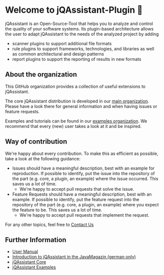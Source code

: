 # Welcome to jQAssistant-Plugin 👋

jQAssistant is an Open-Source-Tool that helps you to analyze and control the quality of your software systems. 
Its plugin-based architecture allows the user to adapt jQAssistant to the needs of the analyzed project by adding
* scanner plugins to support additional file formats
* rule plugins to support frameworks, technologies, and libraries as well as common architectural and design patterns
* report plugins to support the reporting of results in new formats

## About the organization

This GitHub organization provides a collection of useful extensions to jQAssistant.

The core jQAssistant distribution is developed in our [main organization](https://github.com/jqassistant).
Please have a look there for general information and when having issues or feature requests.

Examples and tutorials can be found in our [examples organization](https://github.com/jqassistant-tutorials).
We recommend that every (new) user takes a look at it and be inspired.

## Way of contribution

We're happy about every contribution. To make this as efficient as possible, take a look at the following guidance:

* Issues should have a meaningful description, best with an example for reproduction. If possible to identify, put the issue into the repository of the part (e.g. core, a plugin, an example) where the issue occurred. This saves us a lot of time.
  * We're happy to accept pull requests that solve the issue. 
* Feature Requests should have a meaningful description, best with an example. If possible to identify, put the feature request into the repository of the part (e.g. core, a plugin, an example) where you expect the feature to be. This saves us a lot of time.
    * We're happy to accept pull requests that implement the request.

For any other topics, feel free to [Contact Us](mailto:info@jqassistant.com)

## Further Information

* [User Manual](https://jqassistant.github.io/jqassistant/doc/1.11.1/manual/)
* [Introduction to jQAssistant in the JavaMagazin (german only)](https://www.buschmais.de/download/JavaMagazin_Artikelserie_jQAssistant.pdf)
* [jQAssistant Core](https://github.com/jqassistant)
* [jQAssistant Examples](https://github.com/jqassistant-tutorials)
